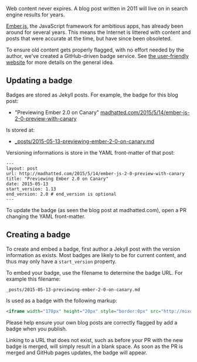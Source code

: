 Web content never expires. A blog post written in 2011 will live on in search
engine results for years.

[Ember.js](http://emberjs.com/), the JavaScript framework for ambitious apps, has already been
around for several years. This means the Internet is littered with content
and posts that were accurate at the time, but have since been obsoleted.

To ensure old content gets properly flagged, with no effort needed by the
author, we've created a GitHub-driven badge service. See
[the user-friendly website](http://mixonic.github.io/ember-community-versions/)
for more details on the general idea.

## Updating a badge

Badges are stored as Jekyll posts. For example, the badge for this blog post:

* "Previewing Ember 2.0 on Canary" [madhatted.com/2015/5/14/ember-js-2-0-preview-with-canary](http://madhatted.com/2015/5/14/ember-js-2-0-preview-with-canary)

Is stored at:

* [\_posts/2015-05-13-previewing-ember-2-0-on-canary.md](https://github.com/mixonic/ember-community-versions/blob/gh-pages/_posts/2015-05-13-previewing-ember-2-0-on-canary.md)

Versioning informations is store in the YAML front-matter of that post:

```
---
layout: post
url: http://madhatted.com/2015/5/14/ember-js-2-0-preview-with-canary
title: "Previewing Ember 2.0 on Canary"
date: 2015-05-13
start_version: 1.13
end_version: 2.0 # end_version is optional
---
```

To update the badge (as seen the blog post at madhatted.com), open a PR changing
the YAML front-matter.

## Creating a badge

To create and embed a badge, first author a Jekyll post with the version
information as exists. Most badges are likely to be for current content, and
thus may only have a `start_version` property.

To embed your badge, use the filename to determine the badge URL. For example
this filename:

```
_posts/2015-05-13-previewing-ember-2-0-on-canary.md
```

Is used as a badge with the following markup:

```html
<iframe width="178px" height="20px" style="border:0px" src="http://mixonic.github.io/ember-community-versions/2015/05/13/previewing-ember-2-0-on-canary.html"></iframe>
```

Please help ensure your own blog posts are correctly flagged by add a badge
when you publish.

Linking to a URL that does not exist, such as before your
PR with the new badge is merged, will simply result in a blank space. As
soon as the PR is merged and GitHub pages updates, the badge will appear.
